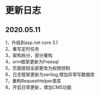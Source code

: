  # 更新日志 
 ## 2020.05.11
 1，升级到asp.net core 3.1  
 2，重写定时任务   
 3，架构拆分，部分重构  
 4，orm框架更新为Freesql  
 5，页面按钮全部更改为权限控制  
 6，日志框架更新为serilog,增加异常写数据库  
 7，重构RequestHelper类库  
 8，开启日常更新，增加CMS功能  